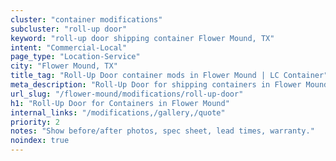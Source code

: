 ```yaml
---
cluster: "container modifications"
subcluster: "roll-up door"
keyword: "roll-up door shipping container Flower Mound, TX"
intent: "Commercial-Local"
page_type: "Location-Service"
city: "Flower Mound, TX"
title_tag: "Roll-Up Door container mods in Flower Mound | LC Container"
meta_description: "Roll-Up Door for shipping containers in Flower Mound, TX. Local fabrication & pro install. LC Container — Since 2003. Get a quote."
url_slug: "/flower-mound/modifications/roll-up-door"
h1: "Roll-Up Door for Containers in Flower Mound"
internal_links: "/modifications,/gallery,/quote"
priority: 2
notes: "Show before/after photos, spec sheet, lead times, warranty."
noindex: true
---
```


<!-- TODO: Add unique city/inventory copy, images, and internal links here. -->
